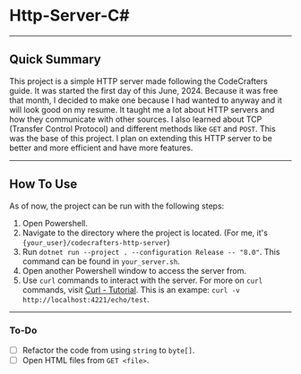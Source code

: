 
# Http-Server-C# #

---

## Quick Summary ##

This project is a simple HTTP server made following the CodeCrafters guide. It was started the first day of this June, 2024. Because it was free that month, I decided to make one because I had wanted to anyway and it will look good on my resume. It taught me a lot about HTTP servers and how they communicate with other sources. I also learned about TCP (Transfer Control Protocol) and different methods like `GET` and `POST`. This was the base of this project. I plan on extending this HTTP server to be better and more efficient and have more features.

---

## How To Use ##

As of now, the project can be run with the following steps:

1. Open Powershell.
2. Navigate to the directory where the project is located. (For me, it's `{your_user}/codecrafters-http-server`)
3. Run `dotnet run --project . --configuration Release -- "8.0"`. This command can be found in `your_server.sh`.
4. Open another Powershell window to access the server from.
5. Use `curl` commands to interact with the server. For more on `curl` commands, visit [Curl - Tutorial](https://curl.se/docs/tutorial.html). This is an exampe: `curl -v http://localhost:4221/echo/test`.

---

### To-Do ###

- [ ] Refactor the code from using `string` to `byte[]`.
- [ ] Open HTML files from `GET <file>`.
